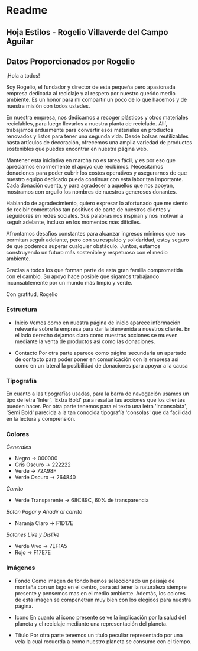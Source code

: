 # Readme #

## Hoja Estilos - Rogelio Villaverde del Campo Aguilar ##

## Datos Proporcionados por Rogelio ##
¡Hola a todos!

Soy Rogelio, el fundador y director de esta pequeña pero apasionada empresa dedicada al reciclaje y al respeto por nuestro querido medio ambiente. Es un honor para mí compartir un poco de lo que hacemos y de nuestra misión con todos ustedes.

En nuestra empresa, nos dedicamos a recoger plásticos y otros materiales reciclables, para luego llevarlos a nuestra planta de reciclado. Allí, trabajamos arduamente para convertir esos materiales en productos renovados y listos para tener una segunda vida. Desde bolsas reutilizables hasta artículos de decoración, ofrecemos una amplia variedad de productos sostenibles que puedes encontrar en nuestra página web.

Mantener esta iniciativa en marcha no es tarea fácil, y es por eso que apreciamos enormemente el apoyo que recibimos. Necesitamos donaciones para poder cubrir los costos operativos y asegurarnos de que nuestro equipo dedicado pueda continuar con esta labor tan importante. Cada donación cuenta, y para agradecer a aquellos que nos apoyan, mostramos con orgullo los nombres de nuestros generosos donantes.

Hablando de agradecimiento, quiero expresar lo afortunado que me siento de recibir comentarios tan positivos de parte de nuestros clientes y seguidores en redes sociales. Sus palabras nos inspiran y nos motivan a seguir adelante, incluso en los momentos más difíciles.

Afrontamos desafíos constantes para alcanzar ingresos mínimos que nos permitan seguir adelante, pero con su respaldo y solidaridad, estoy seguro de que podemos superar cualquier obstáculo. Juntos, estamos construyendo un futuro más sostenible y respetuoso con el medio ambiente.

Gracias a todos los que forman parte de esta gran familia comprometida con el cambio. Su apoyo hace posible que sigamos trabajando incansablemente por un mundo más limpio y verde.

Con gratitud,
Rogelio

### Estructura ###

- Inicio 
Vemos como en nuestra página de inicio aparece información relevante sobre la empresa para dar la bienvenida a nuestros cliente. 
En el lado derecho dejamos claro como nuestras acciones se mueven mediante la venta de productos así como las donaciones.

- Contacto 
Por otra parte aparece como página secundaria un apartado de contacto para poder poner en comunicación con la empresa así como en un lateral la posibilidad de donaciones para apoyar a la causa 

### Tipografía ###

En cuanto a las tipografías usadas, para la barra de navegación usamos un tipo de letra 'Inter', 'Extra Bold' para resaltar las acciones que los clientes pueden hacer.
Por otra parte tenemos para el texto una letra 'inconsolata',  'Semi Bold' parecida a la tan conocida tipografía 'consolas' que da facilidad en la lectura y comprensión.

### Colores ###
*Generales*
- Negro -> 000000
- Gris Oscuro -> 222222
- Verde -> 72A98F
- Verde Oscuro -> 264840

*Carrito*
- Verde Transparente -> 68CB9C, 60% de transparencia

*Botón Pagar y Añadir al carrito*
- Naranja Claro -> F1D17E

*Botones Like y Dislike*
- Verde Vivo -> 7EF1A5
- Rojo -> F17E7E

### Imágenes ###
- Fondo
Como imagen de fondo hemos seleccionado un paisaje de montaña con un lago en el centro, para así tener la naturaleza siempre presente y pensemos mas en el medio ambiente. Además, los colores de esta imagen se compenetran muy bien con los elegidos para nuestra página.

- Icono 
En cuanto al icono presente se ve la implicación por la salud del planeta y el reciclaje mediante una representación del planeta. 

- Título 
Por otra parte tenemos un título peculiar representado por una vela la cual recuerda a como nuestro planeta se consume con el tiempo. 

